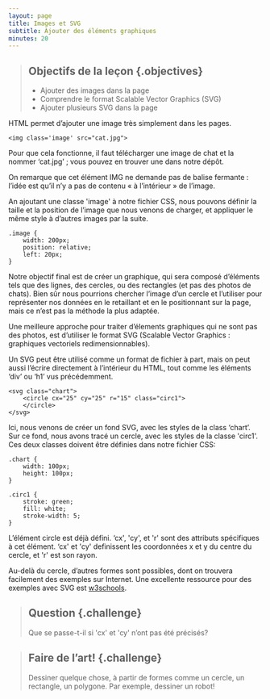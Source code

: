 ```yaml
---
layout: page
title: Images et SVG
subtitle: Ajouter des éléments graphiques
minutes: 20
---
```


> ## Objectifs de la leçon {.objectives}
>
> * Ajouter des images dans la page
> * Comprendre le format Scalable Vector Graphics (SVG) 
> * Ajouter plusieurs SVG dans la page

HTML permet d’ajouter une image très simplement dans les pages. 

~~~{.html}
<img class='image' src="cat.jpg">
~~~

Pour que cela fonctionne, il faut télécharger une image de chat et la nommer ‘cat.jpg’ ; vous pouvez en trouver une dans notre dépôt.

On remarque que cet élément IMG ne demande pas de balise fermante : l’idée est qu’il n’y a pas de contenu « à l’intérieur » de l’image.

An ajoutant une classe 'image' à notre fichier CSS, nous pouvons définir la taille et la position de l’image que nous venons de charger, et appliquer le même style à d’autres images par la suite. 

~~~{.css}
.image {
	width: 200px;
	position: relative;
	left: 20px;
}
~~~

Notre objectif final est de créer un graphique, qui sera composé d’éléments tels que des lignes, des cercles, ou des rectangles (et pas des photos de chats). 
Bien sûr nous pourrions chercher l’image d’un cercle et l’utiliser pour représenter nos données en le retaillant et en le positionnant sur la page, mais ce n’est pas la méthode la plus adaptée. 

Une meilleure approche pour traiter d’élements graphiques qui ne sont pas des photos, est d’utiliser le format SVG (Scalable Vector Graphics : graphiques vectoriels redimensionnables).

Un SVG peut être utilisé comme un format de fichier à part, mais on peut aussi l’écrire directement à l’intérieur du HTML, tout comme les éléments ‘div’ ou ‘h1’ vus précédemment.

~~~{.html}
<svg class="chart">
 	<circle cx="25" cy="25" r="15" class="circ1">
 	</circle>
</svg>
~~~

Ici, nous venons de créer un fond SVG, avec les styles de la class ‘chart’.
Sur ce fond, nous avons tracé un cercle, avec les styles de la classe 'circ1'.
Ces deux classes doivent être définies dans notre fichier CSS:

~~~{.css}
.chart {
	width: 100px;
	height: 100px;
}

.circ1 {
	stroke: green; 
	fill: white;
	stroke-width: 5;
}
~~~

L’élément circle est déjà défini. ‘cx', 'cy', et 'r' sont des attributs spécifiques à cet élément. ‘cx' et 'cy' definissent les coordonnées x et y du centre du cercle, et  'r' est son rayon. 

Au-delà du cercle, d’autres formes sont possibles, dont on trouvera facilement des exemples sur Internet. Une excellente ressource pour des exemples avec SVG est [w3schools](http://www.w3schools.com/svg/default.asp).

> ## Question {.challenge}
>
> Que se passe-t-il si 'cx' et 'cy' n’ont pas été précisés?

> ## Faire de l’art! {.challenge}
>
> Dessiner quelque chose, à partir de formes comme un cercle, un rectangle, un polygone.
> Par exemple, dessiner un robot! 
